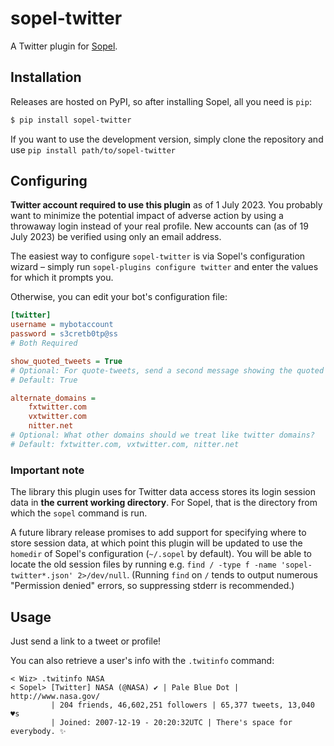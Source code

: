 # sopel-twitter

A Twitter plugin for [Sopel](https://sopel.chat/).

## Installation

Releases are hosted on PyPI, so after installing Sopel, all you need is `pip`:

```bash
$ pip install sopel-twitter
```

If you want to use the development version, simply clone the repository and use
`pip install path/to/sopel-twitter`

## Configuring

**Twitter account required to use this plugin** as of 1 July 2023. You probably
want to minimize the potential impact of adverse action by using a throwaway
login instead of your real profile. New accounts can (as of 19 July 2023) be
verified using only an email address.

The easiest way to configure `sopel-twitter` is via Sopel's configuration
wizard – simply run `sopel-plugins configure twitter` and enter the values
for which it prompts you.

Otherwise, you can edit your bot's configuration file:

```ini
[twitter]
username = mybotaccount
password = s3cretb0tp@ss
# Both Required

show_quoted_tweets = True
# Optional: For quote-tweets, send a second message showing the quoted tweet?
# Default: True

alternate_domains =
    fxtwitter.com
    vxtwitter.com
    nitter.net
# Optional: What other domains should we treat like twitter domains?
# Default: fxtwitter.com, vxtwitter.com, nitter.net
```

### Important note

The library this plugin uses for Twitter data access stores its login session
data in **the current working directory**. For Sopel, that is the directory
from which the `sopel` command is run.

A future library release promises to add support for specifying where to store
session data, at which point this plugin will be updated to use the `homedir`
of Sopel's configuration (`~/.sopel` by default). You will be able to locate
the old session files by running e.g. `find / -type f -name
'sopel-twitter*.json' 2>/dev/null`. (Running `find` on `/` tends to output
numerous "Permission denied" errors, so suppressing stderr is recommended.)

## Usage

Just send a link to a tweet or profile!

You can also retrieve a user's info with the `.twitinfo` command:

```irc
< Wiz> .twitinfo NASA
< Sopel> [Twitter] NASA (@NASA) ✔️ | Pale Blue Dot | http://www.nasa.gov/
         | 204 friends, 46,602,251 followers | 65,377 tweets, 13,040 ♥s
         | Joined: 2007-12-19 - 20:20:32UTC | There's space for everybody. ✨
```
